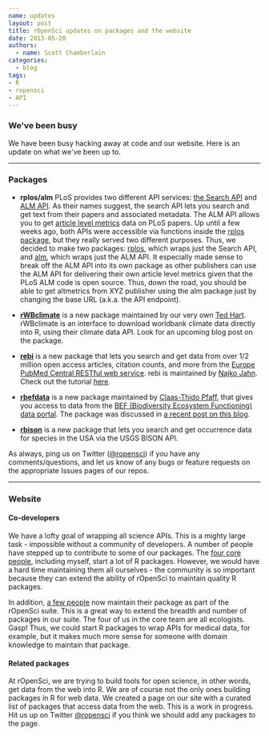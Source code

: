 ```yaml
---
name: updates
layout: post
title: rOpenSci updates on packages and the website
date: 2013-05-20
authors:
  - name: Scott Chamberlain
categories:
  - blog
tags:
- R
- ropensci
- API
---
```


### We've been busy

We have been busy hacking away at code and our website. Here is an update on what we've been up to.

***************

### Packages

+ **rplos/alm** PLoS provides two different API services: [the Search API][searchapi] and [ALM API][almapi]. As their names suggest, the search API lets you search and get text from their papers and associated metadata. The ALM API allows you to get [article level metrics][manifesto] data on PLoS papers. Up until a few weeks ago, both APIs were accessible via functions inside the [rplos package][rplos], but they really served two different purposes. Thus, we decided to make two packages: [rplos][rplos], which wraps just the Search API, and [alm][alm], which wraps just the ALM API. It especially made sense to break off the ALM API into its own package as other publishers can use the ALM API for delivering their own article level metrics given that the PLoS ALM code is open source. Thus, down the road, you should be able to get altmetrics from XYZ publisher using the alm package just by changing the base URL (a.k.a. the API endpoint).

+ [**rWBclimate**][rwb] is a new package maintained by our very own [Ted Hart][hart]. rWBclimate is an interface to download worldbank climate data directly into R, using their climate data API. Look for an upcoming blog post on the package.

+ [**rebi**][rebi] is a new package that lets you search and get data from over 1/2 million open access articles, citation counts, and more from the [Europe PubMed Central RESTful web service][rest]. rebi is maintained by [Najko Jahn][codevs]. Check out the tutorial [here][rebi_tut].

+ [**rbefdata**][rbef] is a new package maintained by [Claas-Thido Pfaff][codevs], that gives you access to data from the [BEF (Biodiversity Ecosystem Functioning) data portal][befdata]. The package was discussed in [a recent post on this blog][rbefblog].

+ [**rbison**][rbison] is a new package that lets you search and get occurrence data for species in the USA via the USGS BISON API.

As always, ping us on Twitter ([@ropensci][rot]) if you have any comments/questions, and let us know of any bugs or feature requests on the appropriate Issues pages of our repos.

***************

### Website

#### Co-developers

We have a lofty goal of wrapping all science APIs. This is a mighty large task - impossible without a community of developers. A number of people have stepped up to contribute to some of our packages. The [four core people][core], including myself, start a lot of R packages. However, we would have a hard time maintaining them all ourselves - the community is so important because they can extend the ability of rOpenSci to maintain quality R packages.

In addition, [a few people][codevs] now maintain their package as part of the rOpenSci suite. This is a great way to extend the breadth and number of packages in our suite. The four of us in the core team are all ecologists. Gasp! Thus, we could start R packages to wrap APIs for medical data, for example, but it makes much more sense for someone with domain knowledge to maintain that package.

#### Related packages

At rOpenSci, we are trying to build tools for open science, in other words, get  data from the web into R. We are of course not the only ones building packages in R for web data. We created a page on our site with a curated list of packages that access data from the web. This is a work in progress. Hit us up on Twitter [@ropensci][rot] if you think we should add any packages to the page.


[searchapi]: http://api.plos.org/solr/examples/
[almapi]: https://github.com/articlemetrics/alm/wiki
[rplos]: https://github.com/ropensci/rplos
[alm]: https://github.com/ropensci/alm
[rwb]: https://github.com/ropensci/rWBclimate
[hart]: http://emhart.github.io/
[core]: http://ropensci.org/about/#devteam
[rot]: https://twitter.com/ropensci
[rbef]: https://github.com/ropensci/rbefdata
[rbefblog]: http://ropensci.org/blog/2013/05/10/introducing-befdata/
[rbison]: https://github.com/ropensci/rbison
[rest]: http://europepmc.org/RestfulWebService
[manifesto]: http://altmetrics.org/manifesto/
[rebi]: https://github.com/ropensci/rebi
[rebi_tut]: http://ropensci.github.io/rebi/
[codevs]: http://ropensci.org/community/#community
[befdata]: http://china.befdata.biow.uni-leipzig.de/
[rwbissues]: https://github.com/ropensci/rWBclimate/issues
